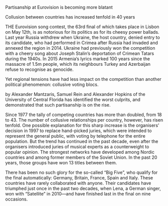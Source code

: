 Partisanship at Eurovision is becoming more blatant

Collusion between countries has increased tenfold in 40 years

THE Eurovision song contest, the 63rd final of which takes place in Lisbon on May 12th, is as notorious for its politics as for its cheesy power ballads. Last year Russia withdrew when Ukraine, the host country, denied entry to its candidate, who had performed in Crimea after Russia had invaded and annexed the region in 2014. Ukraine had previously won the competition with a cheery song about Joseph Stalin’s deportation of Crimean Tatars during the 1940s. In 2015 Armenia’s lyrics marked 100 years since the massacre of 1.5m people, which its neighbours Turkey and Azerbaijan refuse to recognise as genocide.

Yet regional tensions have had less impact on the competition than another political phenomenon: collusive voting blocs. 

 by Alexander Mantzaris, Samuel Rein and Alexander Hopkins of the University of Central Florida has identified the worst culprits, and demonstrated that such partisanship is on the rise.

Since 1977 the tally of competing countries has more than doubled, from 18 to 43. The number of collusive relationships per country, however, has risen tenfold. One possible explanation for this sharp increase is the organisers’ decision in 1997 to replace hand-picked juries, which were intended to represent the general public, with voting by telephone for the entire population. But the trend has continued in the past decade, even after the organisers introduced juries of musical experts as a counterweight to popular opinion. The strongest networks have developed among Nordic countries and among former members of the Soviet Union. In the past 20 years, those groups have won 13 titles between them.

There has been no such glory for the so-called “Big Five”, who qualify for the final automatically: Germany, Britain, France, Spain and Italy. These countries have rarely collaborated with anyone. Their candidates have triumphed just once in the past two decades, when Lena, a German singer, won with “Satellite” in 2010—and have finished last in the final on nine occasions. 